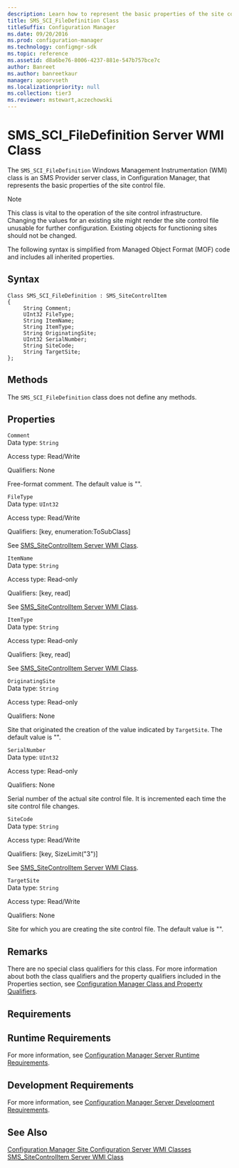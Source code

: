 ```yaml
---
description: Learn how to represent the basic properties of the site control file in Configuration Manager using SMS_SCI_FileDefinition.
title: SMS_SCI_FileDefinition Class
titleSuffix: Configuration Manager
ms.date: 09/20/2016
ms.prod: configuration-manager
ms.technology: configmgr-sdk
ms.topic: reference
ms.assetid: d8a6be76-8006-4237-881e-547b757bce7c
author: Banreet
ms.author: banreetkaur
manager: apoorvseth
ms.localizationpriority: null
ms.collection: tier3
ms.reviewer: mstewart,aczechowski
---
```

# SMS_SCI_FileDefinition Server WMI Class
The `SMS_SCI_FileDefinition` Windows Management Instrumentation (WMI) class is an SMS Provider server class, in Configuration Manager, that represents the basic properties of the site control file.  

> [!NOTE]
>  This class is vital to the operation of the site control infrastructure. Changing the values for an existing site might render the site control file unusable for further configuration. Existing objects for functioning sites should not be changed.  

 The following syntax is simplified from Managed Object Format (MOF) code and includes all inherited properties.  

## Syntax  

```  
Class SMS_SCI_FileDefinition : SMS_SiteControlItem   
{  
     String Comment;  
     UInt32 FileType;  
     String ItemName;  
     String ItemType;  
     String OriginatingSite;  
     UInt32 SerialNumber;  
     String SiteCode;  
     String TargetSite;  
};  
```  

## Methods  
 The `SMS_SCI_FileDefinition` class does not define any methods.  

## Properties  
 `Comment`  
 Data type: `String`  

 Access type: Read/Write  

 Qualifiers: None  

 Free-format comment. The default value is "".  

 `FileType`  
 Data type: `UInt32`  

 Access type: Read/Write  

 Qualifiers: [key, enumeration:ToSubClass]  

 See [SMS_SiteControlItem Server WMI Class](../../../../../develop/reference/core/servers/configure/sms_sitecontrolitem-server-wmi-class.md).  

 `ItemName`  
 Data type: `String`  

 Access type: Read-only  

 Qualifiers: [key, read]  

 See [SMS_SiteControlItem Server WMI Class](../../../../../develop/reference/core/servers/configure/sms_sitecontrolitem-server-wmi-class.md).  

 `ItemType`  
 Data type: `String`  

 Access type: Read-only  

 Qualifiers: [key, read]  

 See [SMS_SiteControlItem Server WMI Class](../../../../../develop/reference/core/servers/configure/sms_sitecontrolitem-server-wmi-class.md).  

 `OriginatingSite`  
 Data type: `String`  

 Access type: Read-only  

 Qualifiers: None  

 Site that originated the creation of the value indicated by `TargetSite`. The default value is "".  

 `SerialNumber`  
 Data type: `UInt32`  

 Access type: Read-only  

 Qualifiers: None  

 Serial number of the actual site control file. It is incremented each time the site control file changes.  

 `SiteCode`  
 Data type: `String`  

 Access type: Read/Write  

 Qualifiers: [key, SizeLimit("3")]  

 See [SMS_SiteControlItem Server WMI Class](../../../../../develop/reference/core/servers/configure/sms_sitecontrolitem-server-wmi-class.md).  

 `TargetSite`  
 Data type: `String`  

 Access type: Read/Write  

 Qualifiers: None  

 Site for which you are creating the site control file. The default value is "".  

## Remarks  
 There are no special class qualifiers for this class. For more information about both the class qualifiers and the property qualifiers included in the Properties section, see [Configuration Manager Class and Property Qualifiers](../../../../../develop/reference/misc/class-and-property-qualifiers.md).  

## Requirements  

## Runtime Requirements  
 For more information, see [Configuration Manager Server Runtime Requirements](../../../../../develop/core/reqs/server-runtime-requirements.md).  

## Development Requirements  
 For more information, see [Configuration Manager Server Development Requirements](../../../../../develop/core/reqs/server-development-requirements.md).  

## See Also  
 [Configuration Manager Site Configuration Server WMI Classes](../../../../../develop/reference/core/servers/configure/site-configuration-server-wmi-classes.md)   
 [SMS_SiteControlItem Server WMI Class](../../../../../develop/reference/core/servers/configure/sms_sitecontrolitem-server-wmi-class.md)
